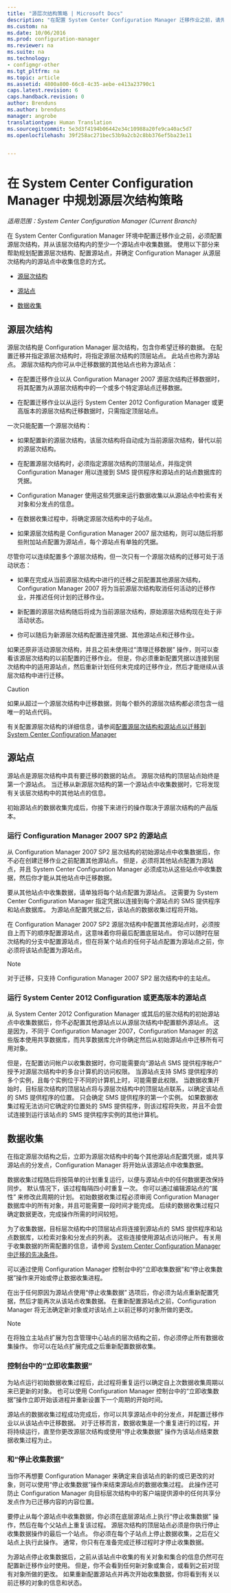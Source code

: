 ```yaml
---
title: "源层次结构策略 | Microsoft Docs"
description: "在配置 System Center Configuration Manager 迁移作业之前，请先配置源层次结构并从源站点中收集数据。"
ms.custom: na
ms.date: 10/06/2016
ms.prod: configuration-manager
ms.reviewer: na
ms.suite: na
ms.technology:
- configmgr-other
ms.tgt_pltfrm: na
ms.topic: article
ms.assetid: 4800a800-66c8-4c35-aebe-e413a23790c1
caps.latest.revision: 6
caps.handback.revision: 0
author: Brenduns
ms.author: brenduns
manager: angrobe
translationtype: Human Translation
ms.sourcegitcommit: 5e3d3f4194b06442e34c10988a20fe9ca40ac5d7
ms.openlocfilehash: 39f258ac271bec53b9a2cb2c8bb376ef5ba23e11


---
```

# <a name="planning-a-source-hierarchy-strategy-in-system-center-configuration-manager"></a>在 System Center Configuration Manager 中规划源层次结构策略

*适用范围：System Center Configuration Manager (Current Branch)*

在 System Center Configuration Manager 环境中配置迁移作业之前，必须配置源层次结构，并从该层次结构内的至少一个源站点中收集数据。 使用以下部分来帮助规划配置源层次结构、配置源站点，并确定 Configuration Manager 从源层次结构内的源站点中收集信息的方式。  

-   [源层次结构](#BKMK_Source_Hierarchies)  

-   [源站点](#BKMK_Source_Sites)  

-   [数据收集](#BKMK_Data_Gathering)  

##  <a name="a-namebkmksourcehierarchiesa-source-hierarchies"></a><a name="BKMK_Source_Hierarchies"></a> 源层次结构  
源层次结构是 Configuration Manager 层次结构，包含你希望迁移的数据。 在配置迁移并指定源层次结构时，将指定源层次结构的顶层站点。 此站点也称为源站点。 源层次结构内你可从中迁移数据的其他站点也称为源站点：  

-   在配置迁移作业以从 Configuration Manager 2007 源层次结构迁移数据时，将其配置为从源层次结构中的一个或多个特定源站点迁移数据。  

-   在配置迁移作业以从运行 System Center 2012 Configuration Manager 或更高版本的源层次结构迁移数据时，只需指定顶层站点。  

一次只能配置一个源层次结构：  

-   如果配置新的源层次结构，该层次结构将自动成为当前源层次结构，替代以前的源层次结构。  

-   在配置源层次结构时，必须指定源层次结构的顶层站点，并指定供 Configuration Manager 用以连接到 SMS 提供程序和源站点的站点数据库的凭据。  

-   Configuration Manager 使用这些凭据来运行数据收集以从源站点中检索有关对象和分发点的信息。  

-   在数据收集过程中，将确定源层次结构中的子站点。  

-   如果源层次结构是 Configuration Manager 2007 层次结构，则可以随后将那些附加站点配置为源站点，每个源站点有单独的凭据。  

尽管你可以连续配置多个源层次结构，但一次只有一个源层次结构的迁移可处于活动状态：  

-   如果在完成从当前源层次结构中进行的迁移之前配置其他源层次结构，Configuration Manager 2007 将为当前源层次结构取消任何活动的迁移作业，并推迟任何计划的迁移作业。  

-   新配置的源层次结构随后将成为当前源层次结构，原始源层次结构现在处于非活动状态。  

-   你可以随后为新源层次结构配置连接凭据、其他源站点和迁移作业。  

如果还原非活动源层次结构，并且之前未使用过“清理迁移数据”  操作，则可以查看该源层次结构的以前配置的迁移作业。 但是，你必须重新配置凭据以连接到层次结构中的适用源站点，然后重新计划任何未完成的迁移作业，然后才能继续从该层次结构中进行迁移。  

> [!CAUTION]  
>  如果从超过一个源层次结构中迁移数据，则每个额外的源层次结构都必须包含一组唯一的站点代码。  

有关配置源层次结构的详细信息，请参阅[配置源层次结构和源站点以迁移到 System Center Configuration Manager](../../core/migration/configuring-source-hierarchies-and-source-sites-for-migration.md)  

##  <a name="a-namebkmksourcesitesa-source-sites"></a><a name="BKMK_Source_Sites"></a> 源站点  
 源站点是源层次结构中具有要迁移的数据的站点。 源层次结构的顶层站点始终是第一个源站点。 当迁移从新源层次结构的第一个源站点中收集数据时，它将发现有关该层次结构中的其他站点的信息。  

 初始源站点的数据收集完成后，你接下来进行的操作取决于源层次结构的产品版本。  

### <a name="source-sites-that-run-configuration-manager-2007-sp2"></a>运行 Configuration Manager 2007 SP2 的源站点  
 从 Configuration Manager 2007 SP2 层次结构的初始源站点中收集数据后，你不必在创建迁移作业之前配置其他源站点。 但是，必须将其他站点配置为源站点，并且 System Center Configuration Manager 必须成功从这些站点中收集数据，然后你才能从其他站点中迁移数据。  

 要从其他站点中收集数据，请单独将每个站点配置为源站点。 这需要为 System Center Configuration Manager 指定凭据以连接到每个源站点的 SMS 提供程序和站点数据库。 为源站点配置凭据之后，该站点的数据收集过程将开始。  

 在 Configuration Manager 2007 SP2 源层次结构中配置其他源站点时，必须按自上而下的顺序配置源站点，这意味着你将最后配置底层站点。 你可以随时在层次结构的分支中配置源站点，但在将某个站点的任何子站点配置为源站点之前，你必须将该站点配置为源站点。  

> [!NOTE]  
>  对于迁移，只支持 Configuration Manager 2007 SP2 层次结构中的主站点。  

### <a name="source-sites-that-run-system-center-2012-configuration-or-later"></a>运行 System Center 2012 Configuration 或更高版本的源站点  
 从 System Center 2012 Configuration Manager 或其后的层次结构的初始源站点中收集数据后，你不必配置其他源站点以从源层次结构中配置额外源站点。 这是因为，不同于 Configuration Manager 2007，Configuration Manager 的这些版本使用共享数据库，而共享数据库允许你确定然后从初始源站点中迁移所有可用对象。  

 但是，在配置访问帐户以收集数据时，你可能需要向“源站点 SMS 提供程序帐户”  授予对源层次结构中的多台计算机的访问权限。 当源站点支持 SMS 提供程序的多个实例，且每个实例位于不同的计算机上时，可能需要此权限。 当数据收集开始时，目标层次结构的顶层站点将与源层次结构中的顶层站点联系，以确定该站点的 SMS 提供程序的位置。 只会确定 SMS 提供程序的第一个实例。 如果数据收集过程无法访问它确定的位置处的 SMS 提供程序，则该过程将失败，并且不会尝试连接到运行该站点的 SMS 提供程序实例的其他计算机。  

##  <a name="a-namebkmkdatagatheringa-data-gathering"></a><a name="BKMK_Data_Gathering"></a> 数据收集  
 在指定源层次结构之后，立即为源层次结构中的每个其他源站点配置凭据，或共享源站点的分发点，Configuration Manager 将开始从该源站点中收集数据。  

 数据收集过程随后将按简单的计划重复运行，以便与源站点中的任何数据更改保持同步。 默认情况下，该过程每隔四小时重复一次。 你可以通过编辑源站点的“属性”  来修改此周期的计划。 初始数据收集过程必须审阅 Configuration Manager 数据库中的所有对象，并且可能需要一段时间才能完成。 后续的数据收集过程只确定数据更改，完成操作所需的时间较短。  

 为了收集数据，目标层次结构中的顶层站点将连接到源站点的 SMS 提供程序和站点数据库，以检索对象和分发点的列表。 这些连接使用源站点访问帐户。 有关用于收集数据的所需配置的信息，请参阅 [System Center Configuration Manager 中迁移的先决条件](../../core/migration/prerequisites-for-migration.md)。  

 可以通过使用 Configuration Manager 控制台中的“立即收集数据”和“停止收集数据”操作来开始或停止数据收集进程。  

 在出于任何原因为源站点使用“停止收集数据”  选项后，你必须为站点重新配置凭据，然后才能再次从该站点收集数据。 在重新配置源站点之前，Configuration Manager 将无法确定新对象或对该站点上以前迁移的对象所做的更改。  

> [!NOTE]  
>  在将独立主站点扩展为包含管理中心站点的层次结构之前，你必须停止所有数据收集操作。 你可以在站点扩展完成之后重新配置数据收集。  

### <a name="gather-data-now"></a>控制台中的“立即收集数据”  
 为站点运行初始数据收集过程后，此过程将重复运行以确定自上次数据收集周期以来已更新的对象。 也可以使用 Configuration Manager 控制台中的“立即收集数据”操作立即开始该进程并重新设置下一个周期的开始时间。  

 源站点的数据收集过程成功完成后，你可以共享源站点中的分发点，并配置迁移作业以从该站点中迁移数据。 对于迁移而言，数据收集是一个重复进行的过程，并将持续运行，直至你更改源层次结构或使用“停止收集数据”  操作为该站点结束数据收集过程为止。  

### <a name="stop-gathering-data"></a>和“停止收集数据”  
 当你不再想要 Configuration Manager 来确定来自该站点的新的或已更改的对象，则可以使用“停止收集数据”操作来结束源站点的数据收集过程。 此操作还可防止 Configuration Manager 向目标层次结构中的客户端提供源中的任何共享分发点作为已迁移内容的内容位置。  

 要停止从每个源站点中收集数据，你必须在底层源站点上执行“停止收集数据”  操作，然后在每个父站点上重复该过程。 源层次结构的顶层站点必须是你执行停止收集数据操作的最后一个站点。 你必须在每个子站点上停止数据收集，之后在父站点上执行此操作。 通常，你只有在准备完成迁移过程时才停止收集数据。  

 为源站点停止收集数据后，之前从该站点中收集的有关对象和集合的信息仍然可在配置新迁移作业时使用。 但是，你不会看到任何新对象或集合，或看到之前对现有对象所做的更改。 如果重新配置源站点并再次开始收集数据，你将看到有关以前迁移的对象的信息和状态。  



<!--HONumber=Dec16_HO3-->


